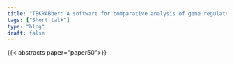 ```yaml
---
title: "TEKRABber: A software for comparative analysis of gene regulatory networks including transposable elements"
tags: ["Short talk"]
type: "blog"
draft: false
---
```


{{< abstracts paper="paper50">}}


